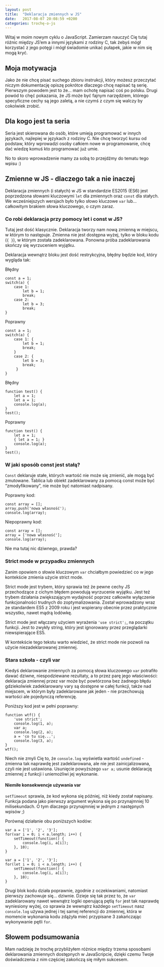 ```yaml
---
layout: post
title:  "Deklaracja zmiennych w JS"
date:   2017-08-07 20:08:59 +0200
categories: trochę-o-js
---
```

Witaj w moim nowym cyklu o JavaScript. Zamierzam nauczyć Cię tutaj różnic między JS’em a innymi językami z rodziny C, tak żebyś mógł korzystać z jego potęgi i mógł świadomie unikać pułapek, jakie w nim się mogą kryć. 

## Moja motywacja

Jako że nie chcę pisać suchego zbioru instrukcji, który możesz przeczytać niczym dokumentację opiszę pokrótce dlaczego chcę napisać tą serię. Pierwszym powodem jest to że… mam ochotę napisać coś po polsku. Drugi powód to chęć pokazania, że JS może być fajnym narzędziem, którego specyficzne cechy są jego zaletą, a nie czymś z czym się walczy by cokolwiek zrobić. 

## Dla kogo jest ta seria

Seria jest skierowana do osób, które umieją programować w innych językach, najlepiej w językach z rodziny C. Nie chcę tworzyć kursu od podstaw, który wprowadzi osoby całkiem nowe w programowanie, chcę dać wiedzę komuś kto programować już umie. 

No to skoro wprowadzenie mamy za sobą to przejdźmy do tematu tego wpisu :) 

## Zmienne w JS - dlaczego tak a nie inaczej

Deklaracja zmiennych (i stałych) w JS w standardzie ES2015 (ES6) jest poprzedzona słowami kluczowymi `let` dla zmiennych oraz `const` dla stałych. We wcześniejszych wersjach było tylko słowo kluczowe `var` lub… całkowitym brakiem słowa kluczowego, o czym zaraz. 

### Co robi deklaracja przy pomocy let i const w JS?

Tutaj jest dość klasycznie. Deklaracja tworzy nam nową zmienną w miejscu, w którym to następuje. Zmienna nie jest dostępna wyżej, tylko w bloku kodu (`{ }`), w którym została zadeklarowana. Ponowna próba zadeklarowania skończy się wyrzuceniem wyjątku. 

Deklaracja wewnątrz bloku jest dość restrykcyjna, błędny będzie kod, który wygląda tak:

Błędny 
```
const a = 1; 
switch(a) {
    case 1: 
		let b = 1; 
		break; 
    case 2:
		let b = 3; 
		break; 
}
```
Poprawny
```
const a = 1; 
switch(a) {
    case 1: {
		let b = 1; 
		break; 
    }
    case 2: {
		let b = 3; 
		break; 
     }
}
```
Błędny 
```
function test() { 
	let a = 1;
	let a = 1; 
	console.log(a);
}
test();
```
Poprawny
```
function test() { 
	let a = 1;
	{ let a = 1; }  
	console.log(a);
}
test();
```

### W jaki sposób const jest stałą?

`Const` deklaruje stałe, których wartość nie może się zmienić, ale mogą być zmutowane. Tablica lub obiekt zadeklarowany za pomocą const może być “zmodyfikowany”, nie może być natomiast nadpisany. 

Poprawny kod: 
```
const array = [];
array.push('nowa własność');
console.log(array);
```
Niepoprawny kod: 
```
const array = [];
array = ['nowa własność'];
console.log(array);
```

Nie ma tutaj nic dziwnego, prawda?

### Strict mode w przypadku zmiennych

Zanim opowiem o słowie kluczowym `var` chciałbym powiedzieć co w jego kontekście zmienia użycie strict mode.

Strict mode jest trybem, który sprawia też że pewne cechy JS przechodzące z cichym błędem powodują wyrzucenie wyjątku. Jest też trybem działania zwiększającym wydajność poprzez całkowite wyłączenie funkcjonalności trudnych do zoptymalizowania. Został wprowadzony wraz ze standardem ES5 z 2009 roku i jest wspierany obecnie przez praktycznie wszystko, nawet mądrą lodówkę. 

Strict mode jest włączany użyciem wyrażenia `'use strict';`, na początku funkcji. Jest to zwykły string, który jest ignorowany przez przeglądarki niewspierające ES5. 

W kontekście tego tekstu warto wiedzieć, że strict mode nie pozwoli na użycie niezadeklarowanej zmiennej. 

### Stara szkoła - czyli var

Kiedyś deklarowanie zmiennych za pomocą słowa kluczowego `var` potrafiło dawać dziwne, niespodziewane rezultaty, a to przez parę jego właściwości:
deklaracja zmiennej przez var może być powtórzona bez żadnego błędu 
gdziekolwiek zadeklarowany vary są dostępne w całej funkcji, także nad miejscem, w którym były zadeklarowane jak jeden - nie przechowują wartości ale pojedynczą referencję.

Poniższy kod jest w pełni poprawny:
```
function wtf() {
    'use strict';
    console.log(1, a);
    var a;
    console.log(2, a); 
    a = 'co tu się...'; 
    console.log(3, a);
}
wtf();
```
Niech nie zmyli Cię to, że `console.log` wyświetla wartość `undefined` - zmienna tak naprawdę jest zadeklarowana, ale nie jest zainicjalizowana, czyli nie jest ustawiona. Usunięcie powyższego `var a;` usunie deklarację zmiennej z funkcji i uniemożliwi jej wykonanie. 

#### Niemiłe konsekwencje używania var

`setTimeout` sprawia, że kod wykona się później, niż kiedy został napisany. Funkcja podana jako pierwszy argument wykona się po przynajmniej 10 milisekundach. O tym dlaczego przynajmniej w jednym z następnych wpisów ;)

Porównaj działanie obu poniższych kodów:

```
var a = ['1', '2', '3'];
for(var i = 0; i < a.length; i++) {
    setTimeout(function() {
        console.log(i, a[i]);
    }, 10);
}
```

```
var a = ['1', '2', '3'];
for(let i = 0; i < a.length; i++) {
    setTimeout(function() {
        console.log(i, a[i]);
    }, 10);
}
```

Drugi blok kodu działa poprawnie, zgodnie z oczekiwaniami, natomiast pierwszy zachowuje się... dziwnie. Dzieje się tak przez to, że `var` zadeklarowany nawet wewnątrz logiki operującą pętlą `for` jest tak naprawdę wyniesiony wyżej, co sprawia że wewnątrz każdego `setTimeout` nasz `console.log` używa jednej i tej samej referencji do zmiennej, która w momencie wykonania kodu zdążyła mieć przypisane 3 zakańczając wykonywanie pętli `for`.

## Słowem podsumowania 

Mam nadzieję że trochę przybliżyłem różnice między trzema sposobami deklarowania zmiennych dostępnych w JavaScripcie, dzięki czemu Twoje doświadczenia z nim częściej zakończą się miłym sukcesem.
